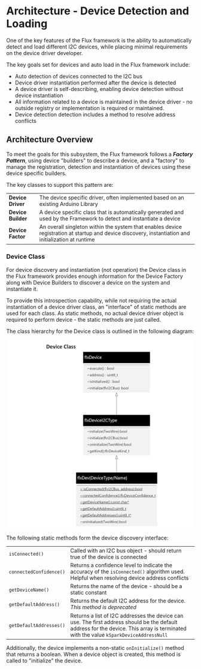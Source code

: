 # Architecture - Device Detection and Loading

One of the key features of the Flux framework is the ability to automatically detect and load different I2C devices, while placing minimal requirements on the device driver developer.

The key goals set for devices and auto load in the Flux framework include:

* Auto detection of devices connected to the I2C bus
* Device driver instantiation performed after the device is detected
* A device driver is self-describing, enabling device detection without device instantiation
* All information related to a device is maintained in the device driver - no outside registry or implementation is required or maintained.
* Device detection detection includes a method to resolve address conflicts

## Architecture Overview

To meet the goals for this subsystem, the Flux framework follows a ***Factory Pattern***, using device "builders" to describe a device, and a "factory" to manage the registration, detection and instantiation of devices using these device specific builders.

The key classes to support this pattern are:

| | |
|------|-------|
**Device Driver** | The device specific driver, often implemented based on an existing Arduino Library |
**Device Builder** | A device specific class that is automatically generated and used by the Framework to detect and instantiate a device
**Device Factor** | An overall singleton within the system that enables device registration at startup and device discovery, instantiation and initialization at runtime

### Device Class

For device discovery and instantiation (not operation) the Device class in the Flux framework provides enough information for the Device Factory along with Device Builders to discover a device on the system and instantiate it.

To provide this introspection capability, while not requiring the actual instantiation of a device driver class, an "interface" of static methods are used for each class. As static methods, no actual device driver object is required to perform device - the static methods are just called.

The class hierarchy for the Device class is outlined in the following diagram:

![Device Class](images/ar-flux-device-class.png)

The following static methods form the device discovery interface:

|||
|----|---|
```isConnected()``` | Called with an I2C bus object - should return true of the device is connected
```connectedConfidence()``` | Returns a confidence level to indicate the accuracy of the ```isConnected()``` algorithm used. Helpful when resolving device address conflicts
```getDeviceName()``` | Returns the name of the device - should be a static constant
```getDefaultAddress()``` | Returns the default I2C address for the device. *This method is deprecated*
```getDefaultAddresses()``` | Returns a list of I2C addresses the device can use. The first address should be the default address for the device. This array is terminated with the value ```kSparkDeviceAddressNull```

Additionally, the device implements a non-static  ```onInitialize()``` method that returns a boolean. When a device object is created, this method is called to "initialize" the device.
